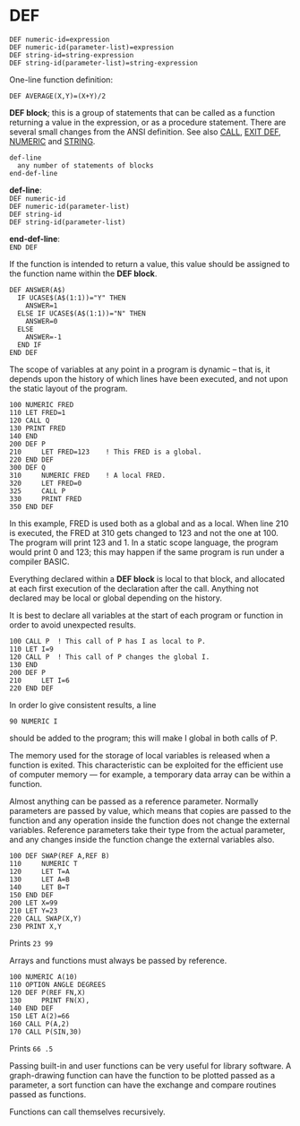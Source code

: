 # DEF

`DEF numeric-id=expression`  
`DEF numeric-id(parameter-list)=expression`  
`DEF string-id=string-expression`  
`DEF string-id(parameter-list)=string-expression`

One-line function definition:

`DEF AVERAGE(X,Y)=(X+Y)/2`

**DEF block**; this is a group of statements that can be called as a function returning a value in the expression, or as a procedure statement. There are several small changes from the ANSI definition. See also [CALL](man_cs-call.md), [EXIT DEF](man_cs-exit-def.md), [NUMERIC](man_cs-numeric.md) and [STRING](man_cs-string.md).

```
def-line
  any number of statements of blocks
end-def-line
```

**def-line**:  
`DEF numeric-id`  
`DEF numeric-id(parameter-list)`  
`DEF string-id`  
`DEF string-id(parameter-list)`

**end-def-line**:  
`END DEF`

If the function is intended to return a value, this value should be assigned to the function name within the **DEF block**.

```
DEF ANSWER(A$)
  IF UCASE$(A$(1:1))="Y" THEN
    ANSWER=1
  ELSE IF UCASE$(A$(1:1))="N" THEN
    ANSWER=0
  ELSE
    ANSWER=-1
  END IF
END DEF
```

The scope of variables at any point in a program is dynamic – that is, it depends upon the history of which lines have been executed, and not upon the static layout of the program.

```
100 NUMERIC FRED
110 LET FRED=1
120 CALL Q
130 PRINT FRED
140 END
200 DEF P
210 	LET FRED=123	! This FRED is a global.
220 END DEF
300 DEF Q
310 	NUMERIC FRED	! A local FRED.
320 	LET FRED=0
325 	CALL P
330 	PRINT FRED
350 END DEF
```

In this example, FRED is used both as a global and as a local. When line 210 is executed, the FRED at 310 gets changed to 123 and not the one at 100. The program will print 123 and 1. In a static scope language, the program would print 0 and 123; this may happen if the same program is run under a compiler BASIC.

Everything declared within a **DEF block** is local to that block, and allocated at each first execution of the declaration after the call. Anything not declared may be local or global depending on the history.

It is best to declare all variables at the start of each program or function in order to avoid unexpected results.

```
100 CALL P	! This call of P has I as local to P.
110 LET I=9
120 CALL P	! This call of P changes the global I.
130 END
200 DEF P
210 	LET I=6
220 END DEF
```

In order lo give consistent results, a line

`90	NUMERIC I`

should be added to the program; this will make I global in both calls of P.

The memory used for the storage of local variables is released when a function is exited. This characteristic can be exploited for the efficient use of computer memory — for example, a temporary data array can be within a function.

Almost anything can be passed as a reference parameter. Normally parameters are passed by value, which means that copies are passed to the function and any operation inside the function does not change the external variables. Reference parameters take their type from the actual parameter, and any changes inside the function change the external variables also.

```
100 DEF SWAP(REF A,REF B)
110 	NUMERIC T
120 	LET T=A
130 	LET A=B
140 	LET B=T
150 END DEF
200 LET X=99
210 LET Y=23
220 CALL SWAP(X,Y)
230 PRINT X,Y
```

Prints	`23	99`

Arrays and functions must always be passed by reference.

```
100 NUMERIC A(10)
110 OPTION ANGLE DEGREES
120 DEF P(REF FN,X)
130 	PRINT FN(X),
140 END DEF
150 LET A(2)=66
160 CALL P(A,2)
170 CALL P(SIN,30)
```

Prints	`66	.5`

Passing built-in and user functions can be very useful for library software. A graph-drawing function can have the function to be plotted passed as a parameter, a sort function can have the exchange and compare routines passed as functions.

Functions can call themselves recursively.